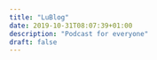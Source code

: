 ```yaml
---
title: "LuBlog"
date: 2019-10-31T08:07:39+01:00
description: "Podcast for everyone"
draft: false
---
```

